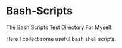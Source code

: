 Bash-Scripts
============

The Bash Scripts Test Directory For Myself.

Here I collect some useful bash shell scripts.
